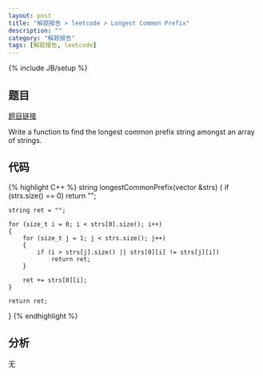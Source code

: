 ```yaml
---
layout: post
title: "解题报告 > leetcode > Longest Common Prefix"
description: ""
category: "解题报告"
tags: [解题报告, leetcode]
---
```

{% include JB/setup %}

## 题目

[题目链接](https://oj.leetcode.com/problems/longest-common-prefix/)

Write a function to find the longest common prefix string amongst an array of strings.

<!--more-->

## 代码

{% highlight C++ %}
string longestCommonPrefix(vector<string> &strs)
{
	if (strs.size() == 0) return "";

	string ret = "";

	for (size_t i = 0; i < strs[0].size(); i++)
	{
		for (size_t j = 1; j < strs.size(); j++)
		{
			if (i > strs[j].size() || strs[0][i] != strs[j][i])
				return ret;
		}

		ret += strs[0][i];
	}

	return ret;
}
{% endhighlight %}

## 分析

无
